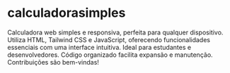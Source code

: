 # calculadorasimples
Calculadora web simples e responsiva, perfeita para qualquer dispositivo. Utiliza HTML, Tailwind CSS e JavaScript, oferecendo funcionalidades essenciais com uma interface intuitiva. Ideal para estudantes e desenvolvedores. Código organizado facilita expansão e manutenção. Contribuições são bem-vindas!
